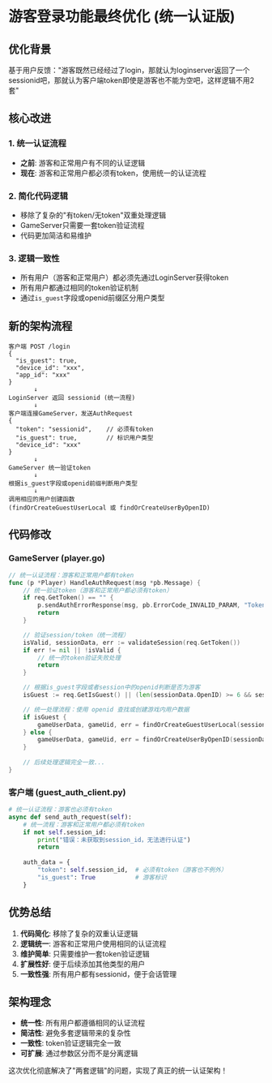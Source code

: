 # 游客登录功能最终优化 (统一认证版)

## 优化背景

基于用户反馈："游客既然已经经过了login，那就认为loginserver返回了一个sessionid吧，那就认为客户端token即使是游客也不能为空吧，这样逻辑不用2套"

## 核心改进

### 1. 统一认证流程
- **之前**: 游客和正常用户有不同的认证逻辑
- **现在**: 游客和正常用户都必须有token，使用统一的认证流程

### 2. 简化代码逻辑
- 移除了复杂的"有token/无token"双重处理逻辑
- GameServer只需要一套token验证流程
- 代码更加简洁和易维护

### 3. 逻辑一致性
- 所有用户（游客和正常用户）都必须先通过LoginServer获得token
- 所有用户都通过相同的token验证机制
- 通过`is_guest`字段或openid前缀区分用户类型

## 新的架构流程

```
客户端 POST /login
{
  "is_guest": true,
  "device_id": "xxx",
  "app_id": "xxx"
}
       ↓
LoginServer 返回 sessionid (统一流程)
       ↓
客户端连接GameServer，发送AuthRequest
{
  "token": "sessionid",    // 必须有token
  "is_guest": true,        // 标识用户类型
  "device_id": "xxx"
}
       ↓
GameServer 统一验证token
       ↓
根据is_guest字段或openid前缀判断用户类型
       ↓
调用相应的用户创建函数
(findOrCreateGuestUserLocal 或 findOrCreateUserByOpenID)
```

## 代码修改

### GameServer (player.go)
```go
// 统一认证流程：游客和正常用户都有token
func (p *Player) HandleAuthRequest(msg *pb.Message) {
    // 统一验证token（游客和正常用户都必须有token）
    if req.GetToken() == "" {
        p.sendAuthErrorResponse(msg, pb.ErrorCode_INVALID_PARAM, "Token is required")
        return
    }

    // 验证session/token（统一流程）
    isValid, sessionData, err := validateSession(req.GetToken())
    if err != nil || !isValid {
        // 统一的token验证失败处理
        return
    }

    // 根据is_guest字段或者session中的openid判断是否为游客
    isGuest := req.GetIsGuest() || (len(sessionData.OpenID) >= 6 && sessionData.OpenID[:6] == "guest_")

    // 统一处理流程：使用 openid 查找或创建游戏内用户数据
    if isGuest {
        gameUserData, gameUid, err = findOrCreateGuestUserLocal(sessionData.OpenID, sessionData.Username)
    } else {
        gameUserData, gameUid, err = findOrCreateUserByOpenID(sessionData.OpenID, sessionData.Username)
    }
    
    // 后续处理逻辑完全一致...
}
```

### 客户端 (guest_auth_client.py)
```python
# 统一认证流程：游客也必须有token
async def send_auth_request(self):
    # 统一流程：游客和正常用户都必须有token
    if not self.session_id:
        print("错误：未获取到session_id，无法进行认证")
        return
        
    auth_data = {
        "token": self.session_id,  # 必须有token（游客也不例外）
        "is_guest": True           # 游客标识
    }
```

## 优势总结

1. **代码简化**: 移除了复杂的双重认证逻辑
2. **逻辑统一**: 游客和正常用户使用相同的认证流程
3. **维护简单**: 只需要维护一套token验证逻辑
4. **扩展性好**: 便于后续添加其他类型的用户
5. **一致性强**: 所有用户都有sessionid，便于会话管理

## 架构理念

- **统一性**: 所有用户都遵循相同的认证流程
- **简洁性**: 避免多套逻辑带来的复杂性
- **一致性**: token验证逻辑完全一致
- **可扩展**: 通过参数区分而不是分离逻辑

这次优化彻底解决了"两套逻辑"的问题，实现了真正的统一认证架构！